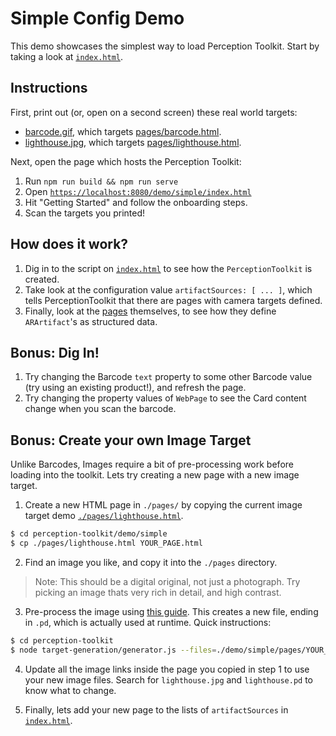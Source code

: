 # Simple Config Demo

This demo showcases the simplest way to load Perception Toolkit.  Start by taking a look at [`index.html`](./index.html).

## Instructions

First, print out (or, open on a second screen) these real world targets:

* [barcode.gif](./pages/barcode.gif), which targets [pages/barcode.html](./pages/barcode.html).
* [lighthouse.jpg](./pages/lighthouse.jpg), which targets [pages/lighthouse.html](./pages/lighthouse.html).

Next, open the page which hosts the Perception Toolkit:

1. Run `npm run build && npm run serve`
2. Open [`https://localhost:8080/demo/simple/index.html`](https://localhost:8080/demo/simple/index.html)
3. Hit "Getting Started" and follow the onboarding steps.
4. Scan the targets you printed!

## How does it work?

1. Dig in to the script on [`index.html`](./index.html) to see how the `PerceptionToolkit` is created.
2. Take look at the configuration value `artifactSources: [ ... ]`, which tells PerceptionToolkit that there are pages with camera targets defined.
3. Finally, look at the [pages](./pages/) themselves, to see how they define `ARArtifact`'s as structured data.

## Bonus: Dig In!

1. Try changing the Barcode `text` property to some other Barcode value (try using an existing product!), and refresh the page.
2. Try changing the property values of `WebPage` to see the Card content change when you scan the barcode.

## Bonus: Create your own Image Target

Unlike Barcodes, Images require a bit of pre-processing work before loading into the toolkit.  Lets try creating a new page with a new image target.

1. Create a new HTML page in `./pages/` by copying the current image target demo [`./pages/lighthouse.html`](./pages/lighthouse.html).

```bash
$ cd perception-toolkit/demo/simple
$ cp ./pages/lighthouse.html YOUR_PAGE.html
```

2. Find an image you like, and copy it into the `./pages` directory.

> Note: This should be a digital original, not just a photograph.  Try picking an image thats very rich in detail, and high contrast.

3. Pre-process the image using [this guide](../../target-generation/README.md).  This creates a new file, ending in `.pd`, which is actually used at runtime.  Quick instructions:

```bash
$ cd perception-toolkit
$ node target-generation/generator.js --files=./demo/simple/pages/YOUR_IMAGE --dest=./demo/simple/pages
```

4. Update all the image links inside the page you copied in step 1 to use your new image files.  Search for `lighthouse.jpg` and `lighthouse.pd` to know what to change.

5. Finally, lets add your new page to the lists of `artifactSources` in [`index.html`](./index.html).


